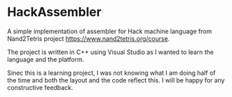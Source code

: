 # HackAssembler

A simple implementation of assembler for Hack machine language from Nand2Tetris project https://www.nand2tetris.org/course.

The project is written in C++ using Visual Studio as I wanted to learn the language and the platform.

Sinec this is a learning project, I was not knowing what I am doing half of the time and both the layout and the code reflect this. I will be happy for any constructive feedback.
